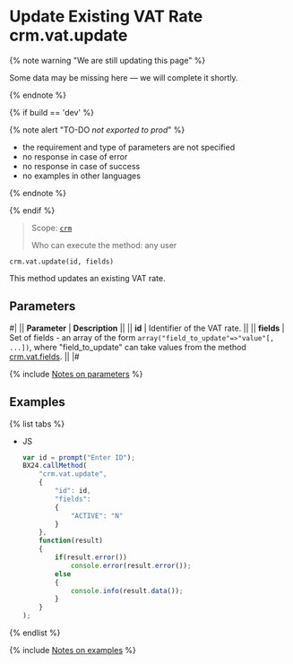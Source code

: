 # Update Existing VAT Rate crm.vat.update

{% note warning "We are still updating this page" %}

Some data may be missing here — we will complete it shortly.

{% endnote %}

{% if build == 'dev' %}

{% note alert "TO-DO _not exported to prod_" %}

- the requirement and type of parameters are not specified
- no response in case of error 
- no response in case of success
- no examples in other languages
  
{% endnote %}

{% endif %}

> Scope: [`crm`](../../../scopes/permissions.md)
>
> Who can execute the method: any user

```http
crm.vat.update(id, fields)
```

This method updates an existing VAT rate.

## Parameters

#|
|| **Parameter** | **Description** ||
|| **id** | Identifier of the VAT rate. ||
|| **fields** | Set of fields - an array of the form `array("field_to_update"=>"value"[, ...])`, where "field_to_update" can take values from the method [crm.vat.fields](crm-vat-fields.md). ||
|#

{% include [Notes on parameters](../../../../_includes/required.md) %}

## Examples

{% list tabs %}

- JS
  
    ```javascript
    var id = prompt("Enter ID");
    BX24.callMethod(
        "crm.vat.update",
        {
            "id": id,
            "fields":
            {
                "ACTIVE": "N"
            }
        },
        function(result)
        {
            if(result.error())
                console.error(result.error());
            else
            {
                console.info(result.data());
            }
        }
    );
    ```

{% endlist %}


{% include [Notes on examples](../../../../_includes/examples.md) %}